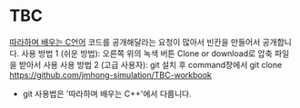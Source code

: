# TBC
[따라하며 배우는 C언어](https://www.inflearn.com/course/following-c)
코드를 공개해달라는 요청이 많아서 빈칸을 만들어서 공개합니다.
사용 방법 1 (쉬운 방법): 오른쪽 위의 녹색 버튼 Clone or download로 압축 파일을 받아서 사용
사용 방법 2 (고급 사용자): git 설치 후 command창에서 git clone https://github.com/jmhong-simulation/TBC-workbook
* git 사용법은 '따라하며 배우는 C++'에서 다룹니다.

